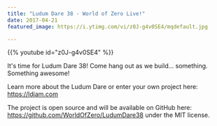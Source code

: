```yaml
---
title: "Ludum Dare 38 - World of Zero Live!"
date: 2017-04-21
featured_image: https://i.ytimg.com/vi/z0J-g4v0SE4/mqdefault.jpg

---
```


{{% youtube id="z0J-g4v0SE4" %}}

It's time for Ludum Dare 38! Come hang out as we build... something. Something awesome!

Learn more about the Ludum Dare or enter your own project here: https://ldjam.com

The project is open source and will be available on GitHub here: https://github.com/WorldOfZero/LudumDare38 under the MIT license.